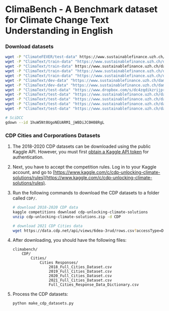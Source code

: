 # ClimaBench - A Benchmark dataset for Climate Change Text Understanding in English

### Download datasets

```bash
wget -P "ClimateFEVER/test-data" https://www.sustainablefinance.uzh.ch/dam/jcr:df02e448-baa1-4db8-921a-58507be4838e/climate-fever-dataset-r1.jsonl
wget -P "ClimaText/train-data" "https://www.sustainablefinance.uzh.ch/dam/jcr:f5ec3095-01ed-4464-a814-708daef789af/10-Ks%20(2014)%20unlabeled.tsv"
wget -P "ClimaText/train-data" https://www.sustainablefinance.uzh.ch/dam/jcr:c4f6e427-6b84-41ca-a016-e66337fb283b/Wiki-Doc-Train.tsv
wget -P "ClimaText/train-data" "https://www.sustainablefinance.uzh.ch/dam/jcr:43546a2f-82d6-49a3-af54-69b02cff54a9/AL-10Ks.tsv%20:%203000%20(58%20positives,%202942%20negatives)%20(TSV,%20127138%20KB).tsv"
wget -P "ClimaText/train-data" "https://www.sustainablefinance.uzh.ch/dam/jcr:9d139a47-878c-4d2c-b9a7-cbb982e284b9/AL-Wiki%20(train).tsv"
wget -P "ClimaText/dev-data" "https://www.sustainablefinance.uzh.ch/dam/jcr:ed47e4e1-353a-42cc-9f2e-0f199b85815a/Wiki-Doc-Dev.tsv"
wget -P "ClimaText/dev-data" "https://www.sustainablefinance.uzh.ch/dam/jcr:058aefdc-0c46-4a4b-8192-a4af095b8984/Wikipedia%20(dev).tsv"
wget -P "ClimaText/test-data" "https://www.dropbox.com/s/dc4zqdikzrijprn/10-Ks%20%282018%29%20unlabeled.tsv?dl=0"
wget -P "ClimaText/test-data" "https://www.sustainablefinance.uzh.ch/dam/jcr:cf6dea3a-ca4f-422f-8f1c-e90d88dd56dd/10-Ks%20(2018,%20test).tsv"
wget -P "ClimaText/test-data" "https://www.sustainablefinance.uzh.ch/dam/jcr:d5e1ac74-0bf1-4d84-910f-7a9c7cd28764/Claims%20(test).tsv"
wget -P "ClimaText/test-data" "https://www.sustainablefinance.uzh.ch/dam/jcr:cfc27dbe-b6b6-4059-b6c2-5cff3c52d1aa/Wiki-Doc-Test.tsv"
wget -P "ClimaText/test-data" "https://www.sustainablefinance.uzh.ch/dam/jcr:8533e714-155f-49f2-b997-6b9873749303/Wikipedia%20(test).tsv"

# SciDCC
gdown --id 1huW5Nt0UgoNEUARM1_jW8DiJC0H08RgL
```

### CDP Cities and Corporations Datasets

1. The 2018-2020 CDP datasets can be downloaded using the public Kaggle API. However, you must first [obtain a Kaggle API token](https://github.com/Kaggle/kaggle-api#api-credentials) for authentication.
2. Next, you have to accept the competition rules. Log in to your Kaggle account, and go to [https://www.kaggle.com/c/cdp-unlocking-climate-solutions/rules](https://www.kaggle.com/c/cdp-unlocking-climate-solutions/rules).
3. Run the following commands to download the CDP datasets to a folder called `CDP/`.

    ```bash
    # download 2018-2020 CDP data
    kaggle competitions download cdp-unlocking-climate-solutions
    unzip cdp-unlocking-climate-solutions.zip -d CDP

    # download 2021 CDP Cities data
    wget https://data.cdp.net/api/views/6dea-3rud/rows.csv?accessType=DOWNLOAD -O "CDP/Cities/Cities Responses/2021_Full_Cities_Dataset.csv"
    ```

4. After downloading, you should have the following files:

    ```
    climabench/
        CDP/
            Cities/
                Cities Responses/
                    2018_Full_Cities_Dataset.csv
                    2019_Full_Cities_Dataset.csv
                    2020_Full_Cities_Dataset.csv
                    2021_Full_Cities_Dataset.csv
                    Full_Cities_Response_Data_Dictionary.csv
    ```

5. Process the CDP datasets:

    ```bash
    python make_cdp_datasets.py
    ```
